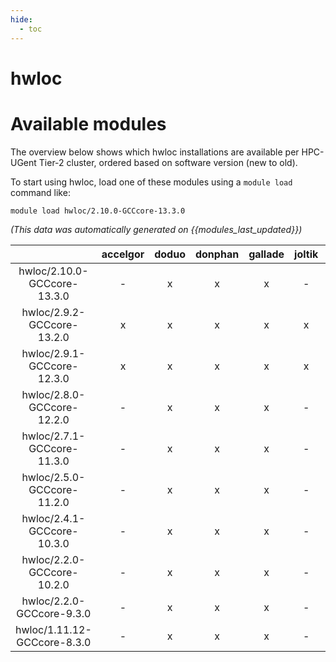```yaml
---
hide:
  - toc
---
```


hwloc
=====

# Available modules


The overview below shows which hwloc installations are available per HPC-UGent Tier-2 cluster, ordered based on software version (new to old).

To start using hwloc, load one of these modules using a `module load` command like:

```shell
module load hwloc/2.10.0-GCCcore-13.3.0
```

*(This data was automatically generated on {{modules_last_updated}})*  

| |accelgor|doduo|donphan|gallade|joltik|shinx|skitty|
| :---: | :---: | :---: | :---: | :---: | :---: | :---: | :---: |
|hwloc/2.10.0-GCCcore-13.3.0|-|x|x|x|-|x|x|
|hwloc/2.9.2-GCCcore-13.2.0|x|x|x|x|x|x|x|
|hwloc/2.9.1-GCCcore-12.3.0|x|x|x|x|x|x|x|
|hwloc/2.8.0-GCCcore-12.2.0|-|x|x|x|-|x|-|
|hwloc/2.7.1-GCCcore-11.3.0|-|x|x|x|-|x|-|
|hwloc/2.5.0-GCCcore-11.2.0|-|x|x|x|-|-|-|
|hwloc/2.4.1-GCCcore-10.3.0|-|x|x|x|-|-|-|
|hwloc/2.2.0-GCCcore-10.2.0|-|x|x|x|-|-|-|
|hwloc/2.2.0-GCCcore-9.3.0|-|x|x|x|-|-|-|
|hwloc/1.11.12-GCCcore-8.3.0|-|x|x|x|-|-|-|
